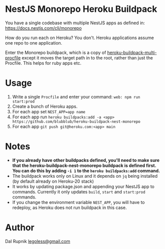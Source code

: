 #  NestJS Monorepo Heroku Buildpack

You have a single codebase with multiple NestJS apps as defined in: https://docs.nestjs.com/cli/monorepo

How do you run each on Heroku? You don't. Heroku applications assume one repo to one application.

Enter the Monorepo buildpack, which is a copy of [heroku-buildpack-multi-procfile](https://github.com/heroku/heroku-buildpack-multi-procfile) except it moves the target path in to the root, rather than just the Procfile. This helps for ruby apps etc.

# Usage

1. Write a single `Procfile` and enter your command: `web: npm run start:prod`
2. Create a bunch of Heroku apps.
3. For each app set `NEST_APP=app name`
4. For each app run `heroku buildpacks:add -a <app> https://github.com/blubblub/heroku-buildpack-nest-monorepo`
4. For each app `git push git@heroku.com:<app> main`

# Notes

- **If you already have other buildpacks defined, you'll need to make sure that the heroku-buildpack-nest-monorepo
 buildpack is defined first. You can do this by adding `-i 1` to the `heroku buildpacks:add` command.**
- The buildpack works only on Linux and it depends on `jq` being installed (by default already on Heroku-20 stack)
- It works by updating package.json and appending your NestJS app to commands. Currently it only updates `build`, `start` and `start:prod` commands.
- If you change the environment variable `NEST_APP`, you will have to redeploy, as Heroku does not run buildpack in this case.

# Author

Dal Rupnik <legoless@gmail.com>

